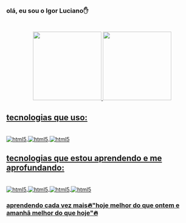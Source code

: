 ### olá, eu sou o Igor Luciano✋

<div>
<h1>
 <script>
   alert('O pai tá ON');
 </script>
 </h1>
</div>

<div align="center" display="flex">
  <a href="https://github.com/Begalltesh">
  <img height="180em" src="https://github-readme-stats.vercel.app/api?username=Begalltesh&show_icons=true&theme=tokyonight&include_all_commits=true&count_private=true"/>
  <img height="180em" src="https://github-readme-stats.vercel.app/api/top-langs/?username=Begalltesh&layout=compact&langs_count=7&theme=tokyonight"/>
</div>

## tecnologias que uso:

<div style="display:inline_block"><br>
  <img align="center" alt="html5" src="https://img.shields.io/badge/HTML5-E34F26?style=for-the-badge&logo=html5&logoColor=white">
  <img align="center" alt="html5" src="https://img.shields.io/badge/CSS3-1572B6?style=for-the-badge&logo=css3&logoColor=white">
   <img align="center" alt="html5" src="https://img.shields.io/badge/JavaScript-F7DF1E?style=for-the-badge&logo=javascript&logoColor=black">
<div>

## tecnologias que estou aprendendo e me aprofundando:

<div style="display:inline_block"><br>
  <img align="center" alt="html5" src="https://img.shields.io/badge/React-20232A?style=for-the-badge&logo=react&logoColor=61DAFB">
  <img align="center" alt="html5" src="https://img.shields.io/badge/Node.js-43853D?style=for-the-badge&logo=node.js&logoColor=white">
  <img align="center" alt="html5" src="https://img.shields.io/badge/GIT-E44C30?style=for-the-badge&logo=git&logoColor=white">
  <img align="center" alt="html5" src="https://img.shields.io/badge/JavaScript-F7DF1E?style=for-the-badge&logo=javascript&logoColor=black">
<div>

<h3>aprendendo cada vez mais🔥"hoje melhor do que ontem e amanhã melhor do que hoje"🔥<h3>
